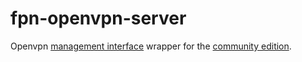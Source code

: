 # fpn-openvpn-server

Openvpn [management interface](https://github.com/OpenVPN/openvpn/blob/master/doc/management-notes.txt) wrapper for the [community edition](https://openvpn.net/open-source-vs-openvpn-access-server/).

